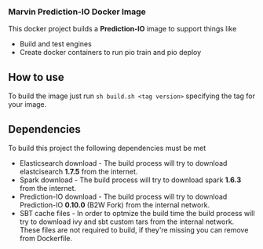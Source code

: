 ### Marvin Prediction-IO Docker Image

This docker project builds a **Prediction-IO** image to support things like

- Build and test engines
- Create docker containers to run pio train and pio deploy


## How to use

To build the image just run `sh build.sh <tag version>` specifying the tag for your image.

## Dependencies

To build this project the following dependencies must be met

- Elasticsearch download - The build process will try to download elastcisearch **1.7.5** from the internet.
- Spark download - The build process will try to download spark **1.6.3** from the internet.
- Prediction-IO download - The build process will try to download Prediction-IO **0.10.0** (B2W Fork) from the internal network.
- SBT cache files - In order to optmize the build time the build process will try to download ivy and sbt custom tars from the internal network. These files are not required to build, if they're missing you can remove from Dockerfile.